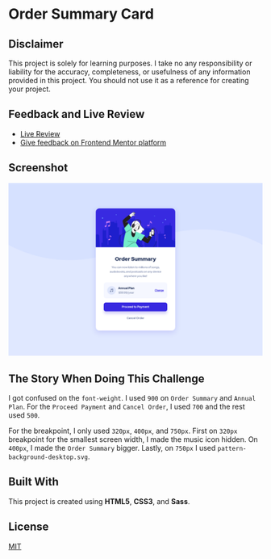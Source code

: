 # Order Summary Card

## Disclaimer

This project is solely for learning purposes. I take no any responsibility or liability for the accuracy, completeness, or usefulness of any information provided in this project. You should not use it as a reference for creating your project.

## Feedback and Live Review

- [Live Review](https://vanzaordersummary.netlify.app/)
- [Give feedback on Frontend Mentor platform](https://www.frontendmentor.io/solutions/order-summary-component-html-css-sass-odJjpO-TN)

## Screenshot

![Desktop preview](./screenshots/desktop.jpg)

## The Story When Doing This Challenge

I got confused on the `font-weight`. I used `900` on `Order Summary` and `Annual Plan`. For the `Proceed Payment` and `Cancel Order`, I used `700` and the rest used `500`.

For the breakpoint, I only used `320px`, `400px`, and `750px`. First on `320px` breakpoint for the smallest screen width, I made the music icon hidden. On `400px`, I made the `Order Summary` bigger. Lastly, on `750px` I used `pattern-background-desktop.svg`.

## Built With

This project is created using **HTML5**, **CSS3**, and **Sass**.

## License

[MIT](./LICENSE)
